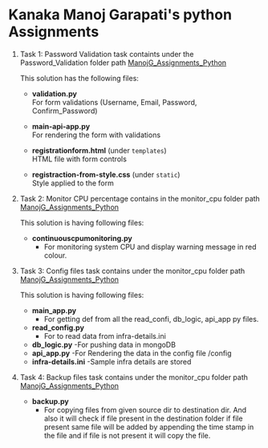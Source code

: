 # Kanaka Manoj Garapati's python Assignments

1) Task 1: Password Validation task containts under the Password_Validation folder path
   [ManojG_Assignments_Python](Password_Validation)

   This solution has the following files:

      - **validation.py**  
           For form validations (Username, Email, Password, Confirm_Password)
      
      - **main-api-app.py**  
           For rendering the form with validations
      
      - **registrationform.html** (under `templates`)  
           HTML file with form controls
      
      - **registraction-from-style.css** (under `static`)  
           Style applied to the form

   
   
3) Task 2: Monitor CPU percentage contains in the monitor_cpu folder path 
   [ManojG_Assignments_Python](monitor_cpu)

   This solution is having following files:
      - **continuouscpumonitoring.py**
         - For monitoring system CPU and display warning message in red colour.

   
5) Task 3: Config files task contains under the monitor_cpu folder path 
   [ManojG_Assignments_Python](Config_files_with_Key-Value_pair)

   This solution is having following files:
      - **main_app.py**
         - For getting def from all the read_confi, db_logic, api_app py files.
      - **read_config.py**
         - For to read data from infra-details.ini 
      - **db_logic.py**
         -For pushing data in mongoDB
      - **api_app.py**
         -For Rendering the data in the config file /config
      - **infra-details.ini**
         -Sample infra details are stored

   
7) Task 4: Backup files task contains under the monitor_cpu folder path 
   [ManojG_Assignments_Python](Backup_Files)
      - **backup.py**
         - For copying files from given source dir to destination dir. And also it will check if file present in the destination folder if file present same file will be added by appending the time stamp in the file and if file is not present it will copy the file.
   
